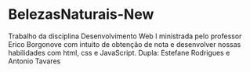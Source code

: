 # BelezasNaturais-New
Trabalho da disciplina Desenvolvimento Web I ministrada pelo professor Erico Borgonove com intuito de obtenção de nota e desenvolver nossas habilidades com html, css e JavaScript. Dupla: Estefane Rodrigues e Antonio Tavares
